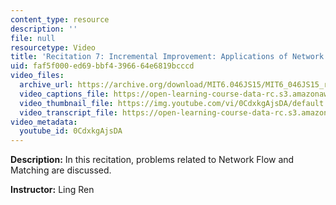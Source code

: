 ```yaml
---
content_type: resource
description: ''
file: null
resourcetype: Video
title: 'Recitation 7: Incremental Improvement: Applications of Network Flow & Matching'
uid: faf5f000-ed69-bbf4-3966-64e6819bcccd
video_files:
  archive_url: https://archive.org/download/MIT6.046JS15/MIT6_046JS15_rec07_300k.mp4
  video_captions_file: https://open-learning-course-data-rc.s3.amazonaws.com/6-046j-design-and-analysis-of-algorithms-spring-2015/60e1b9754f445060802097a0e6e27338_0CdxkgAjsDA.vtt
  video_thumbnail_file: https://img.youtube.com/vi/0CdxkgAjsDA/default.jpg
  video_transcript_file: https://open-learning-course-data-rc.s3.amazonaws.com/6-046j-design-and-analysis-of-algorithms-spring-2015/463e10f01b568ea52209a8ca180ccd2e_0CdxkgAjsDA.pdf
video_metadata:
  youtube_id: 0CdxkgAjsDA
---
```


**Description:** In this recitation, problems related to Network Flow and Matching are discussed.

**Instructor:** Ling Ren